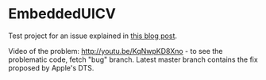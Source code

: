 # EmbeddedUICV

Test project for an issue explained in [this blog post](http://aplus.rs/2015/uicollectionviewcell-woes-with-bounds-change/).

Video of the problem: http://youtu.be/KqNwpKD8Xno - to see the problematic code, fetch "bug" branch.
Latest master branch contains the fix proposed by Apple's DTS.
